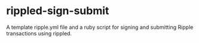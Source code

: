 # rippled-sign-submit
A template ripple.yml file and a ruby script for signing and submitting Ripple transactions using rippled.
